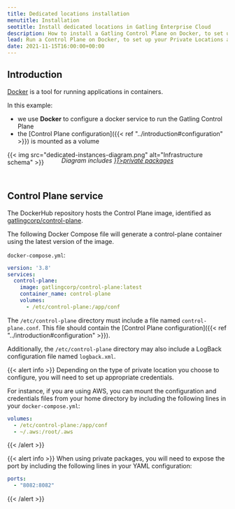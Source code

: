 ```yaml
---
title: Dedicated locations installation
menutitle: Installation
seotitle: Install dedicated locations in Gatling Enterprise Cloud
description: How to install a Gatling Control Plane on Docker, to set up your Private Locations and run load generators.
lead: Run a Control Plane on Docker, to set up your Private Locations and run load generators.
date: 2021-11-15T16:00:00+00:00
---
```


## Introduction

[Docker](https://www.docker.com/) is a tool for running applications in containers.

In this example:
- we use **Docker** to configure a docker service to run the Gatling Control Plane
- the [Control Plane configuration]({{< ref "../introduction#configuration" >}}) is mounted as a volume

{{< img src="dedicated-instances-diagram.png" alt="Infrastructure schema" >}}
<div style="text-align: center; margin-top: -2.5em;">
  <p><em>Diagram includes <a href={{< ref "private-packages" >}}>private packages</a></em></p>
</div>
<br>

## Control Plane service

The DockerHub repository hosts the Control Plane image, identified as [gatlingcorp/control-plane](https://hub.docker.com/r/gatlingcorp/control-plane).

The following Docker Compose file will generate a control-plane container using the latest version of the image. 

`docker-compose.yml`:
```yaml
version: '3.8'
services:
  control-plane:
    image: gatlingcorp/control-plane:latest
    container_name: control-plane
    volumes:
      - /etc/control-plane:/app/conf
```

The `/etc/control-plane` directory must include a file named `control-plane.conf`. 
This file should contain the [Control Plane configuration]({{< ref "../introduction#configuration" >}}).

Additionally, the `/etc/control-plane` directory may also include a LogBack configuration file named `logback.xml`.

{{< alert info >}}
Depending on the type of private location you choose to configure, you will need to set up appropriate credentials. 

For instance, if you are using AWS, you can mount the configuration and credentials files from your home directory by including the following lines in your `docker-compose.yml`:
```yaml
volumes:
  - /etc/control-plane:/app/conf
  - ~/.aws:/root/.aws
```
{{< /alert >}}

{{< alert info >}}
When using private packages, you will need to expose the port by including the following lines in your YAML configuration:
```yaml
ports:
  - "8082:8082"
```
{{< /alert >}}
